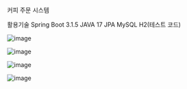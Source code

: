 커피 주문 시스템

활용기술
Spring Boot 3.1.5
JAVA 17 
JPA
MySQL
H2(테스트 코드)


![image](https://github.com/imdaebeen/coffee/assets/33610314/d56ae0b7-104e-42ec-91de-b13917264093)

![image](https://github.com/imdaebeen/coffee/assets/33610314/9608c3e6-fdf3-4812-8163-60c38dc79b46)

![image](https://github.com/imdaebeen/coffee/assets/33610314/f9b23a36-ded4-4c35-abca-bc792aacee24)

![image](https://github.com/imdaebeen/coffee/assets/33610314/a1dbe5a3-4e47-4f21-a302-1d1a76cad0d0)
